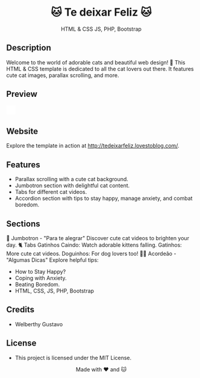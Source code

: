 <div align="center">
  <h1>🐱 Te deixar Feliz 🐱</h1>
  <p> HTML & CSS JS, PHP, Bootstrap</p>
</div>

## Description

Welcome to the world of adorable cats and beautiful web design! 🐾 This HTML & CSS template is dedicated to all the cat lovers out there. It features cute cat images, parallax scrolling, and more.

## Preview

![Cat Template Preview](imgs/bird08.png)


## Website
Explore the template in action at http://tedeixarfeliz.lovestoblog.com/.


## Features

- Parallax scrolling with a cute cat background.
- Jumbotron section with delightful cat content.
- Tabs for different cat videos.
- Accordion section with tips to stay happy, manage anxiety, and combat boredom.

## Sections
🐾 Jumbotron - "Para te alegrar"
Discover cute cat videos to brighten your day.
🐈 Tabs
Gatinhos Caindo: Watch adorable kittens falling.
Gatinhos: More cute cat videos.
Doguinhos: For dog lovers too!
🧘‍♂️ Acordeão - "Algumas Dicas"
Explore helpful tips:

- How to Stay Happy?
- Coping with Anxiety.
- Beating Boredom.
- HTML, CSS, JS, PHP, Bootstrap
  
## Credits

 - Welberthy Gustavo

## License
- This project is licensed under the MIT License.

<p align="center">Made with ❤️ and 🐱</p>
